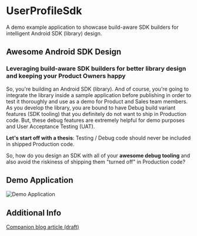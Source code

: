 # UserProfileSdk

A demo example application to showcase build-aware SDK builders for intelligent Android SDK (library) design.

## Awesome Android SDK Design
### Leveraging build-aware SDK builders for better library design and keeping your Product Owners happy

So, you're building an Android SDK (library). And of course, you're going to integrate the library inside a sample application before publishing in order to test it thoroughly and use as a demo for Product and Sales team members. As you develop the library, you are bound to have Debug build variant features (SDK tooling) that you definitely do not want to ship in Production code. But, these debug features are extremely helpful for demo purposes and User Acceptance Testing (UAT).

**Let's start off with a thesis**:
Testing / Debug code should never be included in shipped Production code.

So, how do you design an SDK with all of your **awesome debug tooling** and also avoid the riskiness of shipping them "turned off" in Production code?

## Demo Application
![Demo Application](UserProfileSdkDemo.gif)

## Additional Info
[Companion blog article (draft)](https://medium.com/@jacksoncheek/intelligent-android-sdk-design-fef427604546)
